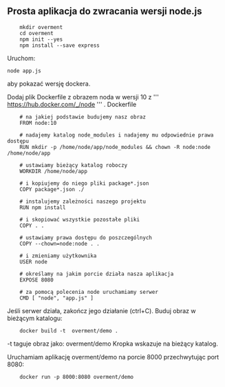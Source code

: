 ## Prosta aplikacja do zwracania wersji node.js
```
    mkdir overment
    cd overment
    npm init --yes
    npm install --save express
```

Uruchom:
```
node app.js
```
aby pokazać wersję dockera. 

Dodaj plik Dockerfile z obrazem noda w wersji 10 z ''' https://hub.docker.com/_/node ''' .
Dockerfile
```
    # na jakiej podstawie budujemy nasz obraz 
    FROM node:10

    # nadajemy katalog node_modules i nadajemy mu odpowiednie prawa dostępu
    RUN mkdir -p /home/node/app/node_modules && chown -R node:node /home/node/app

    # ustawiamy bieżący katalog roboczy 
    WORKDIR /home/node/app

    # i kopiujemy do niego pliki package*.json
    COPY package*.json ./

    # instalujemy zależności naszego projektu 
    RUN npm install

    # i skopiować wszystkie pozostałe pliki
    COPY . .

    # ustawiamy prawa dostępu do poszczególnych 
    COPY --chown=node:node . .

    # i zmieniamy użytkownika
    USER node

    # określamy na jakim porcie działa nasza aplikacja 
    EXPOSE 8080

    # za pomocą polecenia node uruchamiamy serwer
    CMD [ "node", "app.js" ]
```

Jeśli serwer działa, zakończ jego działanie (ctrl+C).
Buduj obraz w bieżącym katalogu:
```
    docker build -t  overment/demo .
``` 
-t taguje obraz jako: overment/demo
Kropka wskazuje na bieżący katalog.


Uruchamiam aplikację overment/demo na porcie 8000 przechwytując port 8080: 
```
    docker run -p 8000:8080 overment/demo
```



